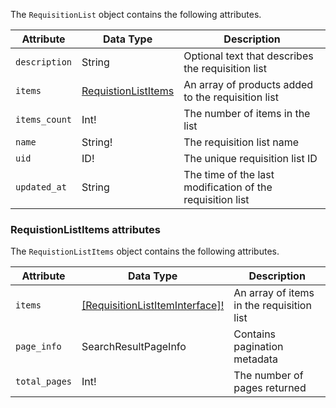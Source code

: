 The `RequisitionList` object contains the following attributes.

Attribute |  Data Type | Description
--- | --- | ---
`description` | String | Optional text that describes the requisition list
`items` | [RequistionListItems](#requistionlistitems-attributes) | An array of products added to the requisition list
`items_count` | Int! | The number of items in the list
`name` | String! | The requisition list name
`uid` | ID! | The unique requisition list ID
`updated_at` | String | The time of the last modification of the requisition list

### RequistionListItems attributes

The `RequistionListItems` object contains the following attributes.

Attribute |  Data Type | Description
--- | --- | ---
`items` | [[RequisitionListItemInterface]!](/src/pages/graphql/schema/b2b/requisition-list/interfaces/item.md) | An array of items in the requisition list
`page_info` | SearchResultPageInfo  | Contains pagination metadata
`total_pages` | Int! | The number of pages returned
